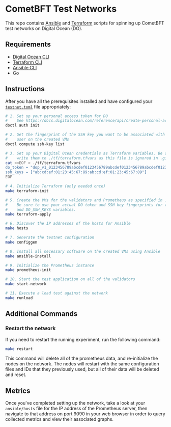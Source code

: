 # CometBFT Test Networks

This repo contains [Ansible] and [Terraform] scripts for spinning up CometBFT test networks on Digital Ocean (DO).

## Requirements

- [Digital Ocean CLI][doctl]
- [Terraform CLI][Terraform]
- [Ansible CLI][Ansible]
- Go

## Instructions

After you have all the prerequisites installed and have configured your
[`testnet.toml`](./testnet.toml) file appropriately:

```bash
# 1. Set up your personal access token for DO
#    See https://docs.digitalocean.com/reference/api/create-personal-access-token/
doctl auth init

# 2. Get the fingerprint of the SSH key you want to be associated with the root
#    user on the created VMs
doctl compute ssh-key list

# 3. Set up your Digital Ocean credentials as Terraform variables. Be sure to
#    write them to ./tf/terraform.tfvars as this file is ignored in .gitignore.
cat <<EOF > ./tf/terraform.tfvars
do_token = "dop_v1_0123456789abcdef0123456789abcdef0123456789abcdef0123456789abcdef"
ssh_keys = ["ab:cd:ef:01:23:45:67:89:ab:cd:ef:01:23:45:67:89"]
EOF

# 4. Initialize Terraform (only needed once)
make terraform-init

# 5. Create the VMs for the validators and Prometheus as specified in ./testnet.toml
#    Be sure to use your actual DO token and SSH key fingerprints for the DO_TOKEN
#    and DO_SSH_KEYS variables.
make terraform-apply

# 6. Discover the IP addresses of the hosts for Ansible
make hosts

# 7. Generate the testnet configuration
make configgen

# 8. Install all necessary software on the created VMs using Ansible
make ansible-install

# 9. Initialize the Prometheus instance
make prometheus-init

# 10. Start the test application on all of the validators
make start-network

# 11. Execute a load test against the network
make runload
```

## Additional Commands


### Restart the network
If you need to restart the running experiment, run the following command:

```sh
make restart
```

This command will delete all of the prometheus data, and re-initialize the nodes
on the network. The nodes will restart with the same configuration files and
IDs that they previously used, but all of their data will be deleted and reset.

## Metrics

Once you've completed setting up the network, take a look at your
`ansible/hosts` file for the IP address of the Prometheus server, then navigate
to that address on port 9090 in your web browser in order to query collected
metrics and view their associated graphs.

[Ansible]: https://docs.ansible.com/ansible/latest/index.html
[Terraform]: https://www.terraform.io/docs
[doctl]: https://docs.digitalocean.com/reference/doctl/how-to/install/

